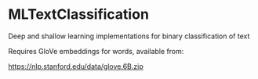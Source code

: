 # MLTextClassification
Deep and shallow learning implementations for binary classification of text


Requires GloVe embeddings for words, available from:

https://nlp.stanford.edu/data/glove.6B.zip
